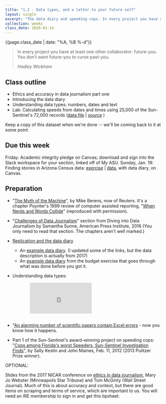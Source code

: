 ```yaml
---
title: "1.2 - Data types, and a letter to your future self"
layout: single
excerpt: "The data diary and speeding cops. In every project you have at least one other collaborator: future-you."
collection: weeks
class_date: 2020-01-14
---
```


{{page.class_date | date: "%A, %B %-d"}}

> In every project you have at least one other collaborator:  future-you. You don’t want future-you to curse past-you.
>
><cite>Hadley Wickham</cite>

## Class outline

* Ethics and accuracy in data journalism part one
* Introducing the data diary
* Understanding data types: numbers, dates and text
* Lab: Calculating speeds from dates and times using 25,000 of the Sun-Sentinel's 72,000 records ([data file]({{site.cdocs}}/assets/data/xlexamples/cops-transponders.xlsx) \| [source](http://databases.sun-sentinel.com/news/broward/ftlaudCopSpeeds/ftlaudCopSpeeds_list.php) )

Keep a copy of this dataset when we're done -- we'll be coming back to it at some point.


## Due this week

Friday: Academic integrity pledge on Canvas; download and sign into the Slack workspace for your section, linked off of My ASU.
Sunday, Jan. 19: Finding stories in Arizona Census data: [exercise]({{site.cdocs}}/excel/practice/01-excel-azpop-exercise) \| [data]({{site.cdocs}}/assets/data/xlexamples/arizona_popchange_2018.xlsx), with data diary, on Canvas.

## Preparation

* "[The Myth of the Machine]({{site.cdocs}}/assets/docs/berens_nerds_words.pdf)", by Mike Berens, now of Reuters. It's a chapter Poynter's 1999 review of computer assisted reporting, "[When Nerds and Words Collide](https://www.dropbox.com/s/qw60af018wh1bkf/nerds-and-words.pdf?dl=0)" (reproduced with permission).

* "[Challenges of Data Journalism](https://www.americanpressinstitute.org/publications/reports/strategy-studies/data-journalism/single-page/#challenges-of-data-journalism)" section from Diving into Data Journalism by Samantha Sunne, American Press Institute, 2016 (You only need to read that section. The chapters aren't well marked.)

* [Replication and the data diary]({{site.cdocs}}/general/04-data-diary)
    * An [example data diary](https://docs.google.com/document/d/1EzjZYKmr8u5QIIDEmVKCtyzlzie06VMyFRa2RRqmiT0/edit?usp=sharing). (I updated some of the links, but the data description is actually from 2017)
    * An [example data diary]({{site.cdocs}}/assets/docs/xl-mathreview-datadiary) from the budget exercise that goes through what was done before you got it.

* Understanding data types:

<iframe width="200" height="100" src="https://www.youtube.com/embed/AiYLwi-XNck" frameborder="0" allow="accelerometer; encrypted-media; gyroscope; picture-in-picture" allowfullscreen style="margin-left:5rem;margin-bottom:15px;"></iframe>

* "[An alarming number of scientific papers contain Excel errors](https://www.washingtonpost.com/news/wonk/wp/2016/08/26/an-alarming-number-of-scientific-papers-contain-excel-errors/) - now  you know how it happens.

* Part 1 of the Sun-Sentinel's award-winning project on speeding cops: "[Cops among Florida's worst Speeders, Sun-Sentinel Investigation Finds](https://www.sun-sentinel.com/local/fl-speeding-cops-20120211-story.html)", by Sally Kestin and John Maines, Feb. 11, 2012 (2013 Pulitzer Prize winner).


OPTIONAL:

Slides from the 2017 NICAR conference on [ethics in data journalism](https://docs.google.com/presentation/d/1fuGLuCeU84pk1u-ByncKAr-YUC9-0itlYuHf-dUiMY4/), Mary Jo Webster (Minneapolis Star Tribune) and Tom McGinty (Wall Street Journal). Much of this is about accuracy and context, but there are good items on scraping and terms of service, which are important to us. You will need an IRE membership to sign in and get this tipsheet.
